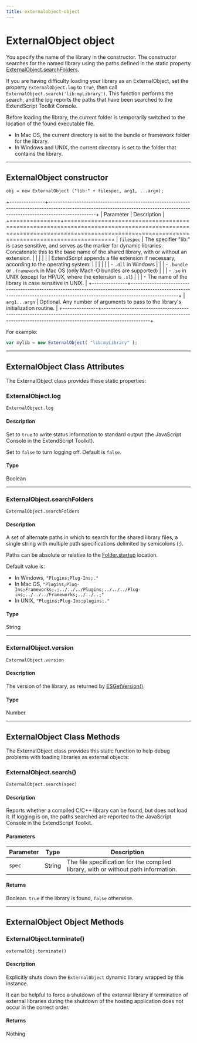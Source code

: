 ```yaml
---
title: externalobject-object
---
```


# ExternalObject object

You specify the name of the library in the constructor. The constructor searches for the named library using the paths defined in the static property [ExternalObject.searchFolders](#externalobjectsearchfolders).

If you are having difficulty loading your library as an ExternalObject, set the property `ExternalObject.log` to `true`, then call `ExternalObject.search('lib:myLibrary')`. This function performs the search, and the log reports the paths that have been searched to the ExtendScript Toolkit Console.

Before loading the library, the current folder is temporarily switched to the location of the found executable file.

- In Mac OS, the current directory is set to the bundle or framework folder for the library.
- In Windows and UNIX, the current directory is set to the folder that contains the library.

---

## ExternalObject constructor

`obj = new ExternalObject ("lib:" + filespec, arg1, ...argn);`

+---------------+--------------------------------------------------------------------------------------------------------------------------------------------------------------------------------+
|   Parameter   |                                                                                  Description                                                                                   |
+===============+================================================================================================================================================================================+
| `filespec`    | The specifier "lib:" is case sensitive, and serves as the marker for dynamic libraries. Concatenate this to the base name of the shared library, with or without an extension. |
|               |                                                                                                                                                                                |
|               | ExtendScript appends a file extension if necessary, according to the operating system:                                                                                         |
|               |                                                                                                                                                                                |
|               | - `.dll` in Windows                                                                                                                                                            |
|               | - `.bundle` or `.framework` in Mac OS (only Mach-O bundles are supported)                                                                                                      |
|               | - `.so` in UNIX (except for HP/UX, where the extension is `.sl`)                                                                                                               |
|               |     - The name of the library is case sensitive in UNIX.                                                                                                                       |
+---------------+--------------------------------------------------------------------------------------------------------------------------------------------------------------------------------+
| `arg1...argn` | Optional. Any number of arguments to pass to the library's initialization routine.                                                                                             |
+---------------+--------------------------------------------------------------------------------------------------------------------------------------------------------------------------------+


For example:

```javascript
var mylib = new ExternalObject( "lib:myLibrary" );
```

---

## ExternalObject Class Attributes

The ExternalObject class provides these static properties:

### ExternalObject.log

`ExternalObject.log`

#### Description

Set to `true` to write status information to standard output (the JavaScript Console in the ExtendScript Toolkit).

Set to `false` to turn logging off. Default is `false`.

#### Type

Boolean

---

### ExternalObject.searchFolders

`ExternalObject.searchFolders`

#### Description

A set of alternate paths in which to search for the shared library files, a single string with multiple path specifications delimited by semicolons (;).

Paths can be absolute or relative to the [Folder.startup](../file-system-access/folder-object.md#folderstartup) location.

Default value is:

- In Windows, `"Plugins;Plug-Ins;."`
- In Mac OS, `"Plugins;Plug-Ins;Frameworks;.;../../../Plugins;../../../Plug-ins;../../../Frameworks;../../..;"`
- In UNIX, `"Plugins;Plug-Ins;plugins;."`

#### Type

String

---

### ExternalObject.version

`ExternalObject.version`

#### Description

The version of the library, as returned by [ESGetVersion()](defining-entry-points-for-direct-access.md#esgetversion).

#### Type

Number

---

## ExternalObject Class Methods

The ExternalObject class provides this static function to help debug problems with loading libraries as external objects:

### ExternalObject.search()

`ExternalObject.search(spec)`

#### Description

Reports whether a compiled C/C++ library can be found, but does not load it. If logging is on, the paths searched are reported to the JavaScript Console in the ExtendScript Toolkit.

#### Parameters

| Parameter |  Type  |                                    Description                                     |
| --------- | ------ | ---------------------------------------------------------------------------------- |
| `spec`    | String | The file specification for the compiled library, with or without path information. |

#### Returns

Boolean. `true` if the library is found, `false` otherwise.

---

## ExternalObject Object Methods

### ExternalObject.terminate()

`externalObj.terminate()`

#### Description

Explicitly shuts down the `ExternalObject` dynamic library wrapped by this instance.

It can be helpful to force a shutdown of the external library if termination of external libraries during the shutdown of the hosting application does not occur in the correct order.

#### Returns

Nothing
